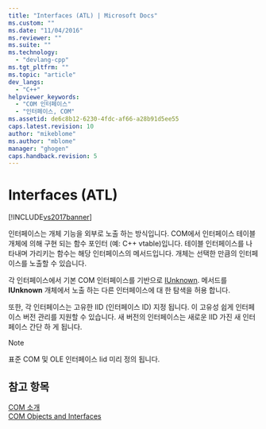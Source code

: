 ```yaml
---
title: "Interfaces (ATL) | Microsoft Docs"
ms.custom: ""
ms.date: "11/04/2016"
ms.reviewer: ""
ms.suite: ""
ms.technology: 
  - "devlang-cpp"
ms.tgt_pltfrm: ""
ms.topic: "article"
dev_langs: 
  - "C++"
helpviewer_keywords: 
  - "COM 인터페이스"
  - "인터페이스, COM"
ms.assetid: de6c8b12-6230-4fdc-af66-a28b91d5ee55
caps.latest.revision: 10
author: "mikeblome"
ms.author: "mblome"
manager: "ghogen"
caps.handback.revision: 5
---
```

# Interfaces (ATL)
[!INCLUDE[vs2017banner](../assembler/inline/includes/vs2017banner.md)]

인터페이스는 개체 기능을 외부로 노출 하는 방식입니다.  COM에서 인터페이스 테이블 개체에 의해 구현 되는 함수 포인터 \(예: C\+\+ vtable\)입니다.  테이블 인터페이스를 나타내며 가리키는 함수는 해당 인터페이스의 메서드입니다.  개체는 선택한 만큼의 인터페이스를 노출할 수 있습니다.  
  
 각 인터페이스에서 기본 COM 인터페이스를 기반으로  [IUnknown](../atl/iunknown.md).  메서드를  **IUnknown** 개체에서 노출 하는 다른 인터페이스에 대 한 탐색을 허용 합니다.  
  
 또한, 각 인터페이스는 고유한 IID \(인터페이스 ID\) 지정 됩니다.  이 고유성 쉽게 인터페이스 버전 관리를 지원할 수 있습니다.  새 버전의 인터페이스는 새로운 IID 가진 새 인터페이스 간단 하 게 됩니다.  
  
> [!NOTE]
>  표준 COM 및 OLE 인터페이스 Iid 미리 정의 됩니다.  
  
## 참고 항목  
 [COM 소개](../atl/introduction-to-com.md)   
 [COM Objects and Interfaces](http://msdn.microsoft.com/library/windows/desktop/ms690343)
